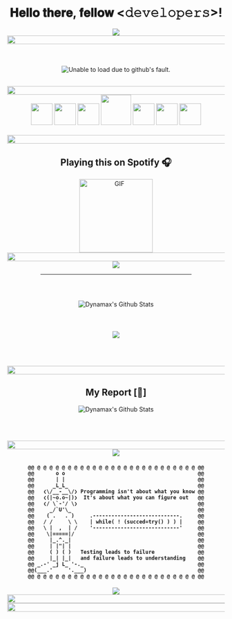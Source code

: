 <div align="center" style="margin-bottom: 50px;">
  <h1> 𝐇𝐞𝐥𝐥𝐨 𝐭𝐡𝐞𝐫𝐞, 𝐟𝐞𝐥𝐥𝐨𝐰 <𝚍𝚎𝚟𝚎𝚕𝚘𝚙𝚎𝚛𝚜>! </h1>
  <img src="https://readme-typing-svg.herokuapp.com?font=Orbitron&amp;size=40&amp;color=%2379A500&amp;height=67&amp;duration=5000&amp;center=true&amp;lines=%F0%9F%85%B6%F0%9F%86%81%F0%9F%85%B4%F0%9F%85%B4%F0%9F%86%83%F0%9F%85%B8%F0%9F%85%BD%F0%9F%85%B6%F0%9F%86%82"/>
  <!--📏LINE-->
  <img src="https://i.imgur.com/dBaSKWF.gif" height="20" width="1000" />
</div>

<div align="center" style="display: flex; flex-wrap: wrap; flex-direction: row; justify-content: space-evenly; gap: 50px 10px; align-items: center;">
  <!--<div align="left"> 
    <p> - 👋 Hi, I’m @SuperDynamax </p>
    <p> - 👀 I’m interested in your code. </p>
    <p> - 🌱 I’m currently learning in my school. </p>
    <p> - 💞️ I’m looking to collaborate on some programs </p>
    <p> - 📫 Reach me in discord:- @super.dynamax </p>
  </div>
  <div align="right">
    <img src="https://avatars.githubusercontent.com/u/106766934?" style="border-radius: 100px; height: 200px; display: block;" />
  </div>-->
  <img src="https://imgdb.net/storage/uploads/f1a113c6dc6ba3e78eb85d550a4b50e9bf0249bb4f6b111df6b68245650c3a6f.png" alt="Unable to load due to github's fault."/>
</div>

<div align="center">
<img src="https://i.imgur.com/dBaSKWF.gif" height="20" width="1000" style="margin-top:30px"/>
  <img src="https://raw.githubusercontent.com/seanprashad/slackmoji/master/emoji/parrots/parrot-trinidadandtobago.gif" height="50" width="50" />
  <img src="https://raw.githubusercontent.com/seanprashad/slackmoji/master/emoji/parrots/parrot-trinidadandtobago.gif" height="50" width="50" />
  <img src="https://raw.githubusercontent.com/seanprashad/slackmoji/master/emoji/parrots/parrot-trinidadandtobago.gif" height="50" width="50" />
  <img src="https://media.giphy.com/media/IP7sarl7C5lSFCw9rG/giphy.gif"  width="70px" height="70px" />
  <img src="https://raw.githubusercontent.com/seanprashad/slackmoji/master/emoji/parrots/parrot-trinidadandtobago.gif" height="50" width="50" />
  <img src="https://raw.githubusercontent.com/seanprashad/slackmoji/master/emoji/parrots/parrot-trinidadandtobago.gif" height="50" width="50" />
  <img src="https://raw.githubusercontent.com/seanprashad/slackmoji/master/emoji/parrots/parrot-trinidadandtobago.gif" height="50" width="50" />
  <p style="margin:20px"></p>
</div>

<!--📏LINE-->
<img src="https://i.imgur.com/dBaSKWF.gif" height="20" width="1000" />

<div align="center">
  <h2> Playing this on Spotify 🎧 </h2>
</div>

<div align="center"  style="display: flex; flex-wrap: wrap; flex-direction: row; justify-content: space-evenly; gap: 50px 10px; align-items: center;">

  <img align="center" alt="GIF" height="170px" src="https://novatorem.visualbean.vercel.app/api/spotify" />

  <!--<img align="right" alt="GIF" class="spotify_logo" height="170px" src="https://media.giphy.com/media/J5B1Y8QZnzXXbLQIBu/giphy.gif" />-->
</div>

  <!--📏LINE-->
  <img src="https://i.imgur.com/dBaSKWF.gif" height="20" width="1000" />

<div align="center">

  <img src="https://i.imgur.com/YCw47Dm.gif" />
  <hr width="350" style="margin-bottom:60px" />
  <!--<p style="font-size:30px; text-decoration: underline;"> <strong> My Stats [⭐]</strong> </p>-->

   <img align="center" style="margin-bottom: 40px" src="https://github-readme-stats.vercel.app/api?username=SuperDynamax&amp;show_icons=true&amp;theme=merko" alt="Dynamax's Github Stats" />
    <br />
    <p></p>
    <p></p>
   <!--<img align="center" style="margin-bottom: 40px" src="https://github-readme-streak-stats.herokuapp.com?user=SuperDynamax&amp;theme=merko" />
    <br />
    <p></p>
    <p></p>-->
   <img align="center" style="margin-bottom: 50px" src="https://github-readme-stats.vercel.app/api/top-langs/?username=SuperDynamax&amp;layout=compact&amp;theme=merko" />
       <p></p>
    <p></p>
        <p></p>
    <p></p>
</div>

  <!--📏LINE-->
  <img src="https://i.imgur.com/dBaSKWF.gif" height="20" width="1000" />
<div align="center">
  <h2> My Report [📝] </h2>

   <img align="center" style="margin-bottom: 50px" src="https://github-profile-trophy.vercel.app/?username=SuperDynamax&amp;column=4&amp;margin-w=10&amp;margin-h=15" alt="Dynamax's Github Stats" />
</div>
    <p></p>
    <p></p>
        <p></p>
    <p></p>
        <p></p>
    <p></p>

  <!--📏LINE-->
  <img src="https://i.imgur.com/dBaSKWF.gif" height="20" width="1000" />

<div align="center">
  <img src="https://capsule-render.vercel.app/api?type=shark&amp;height=30&amp;section=header&amp;reversal=false&amp;color=0:b579da,100:79da7f" />
  <h4 align="center">

    @@ @ @ @ @ @ @ @ @ @ @ @ @ @ @ @ @ @ @ @ @ @ @ @ @ @ @ @@
    @@       o o                                           @@
    @@       | |                                           @@
    @@      _L_L_                                          @@
    @@   ❮\/__-__\/❯ Programming isn't about what you know @@
    @@   ❮(|~o.o~|)❯  It's about what you can figure out   @@
    @@   ❮/ \`-'/ \❯                                       @@
    @@     _/`U'\_                                         @@
    @@    ( .   . )     .----------------------------.     @@
    @@   / /     \ \    | while( ! (succed=try() ) ) |     @@
    @@   \ |  ,  | /    '----------------------------'     @@
    @@    \|=====|/                                        @@
    @@     |_.^._|                                         @@
    @@     | |"| |                                         @@
    @@     ( ) ( )   Testing leads to failure              @@
    @@     |_| |_|   and failure leads to understanding    @@
    @@ _.-' _j L_ '-._                                     @@
    @@(___.'     '.___)                                    @@
    @@ @ @ @ @ @ @ @ @ @ @ @ @ @ @ @ @ @ @ @ @ @ @ @ @ @ @ @@

  </h4>

  <img src="https://capsule-render.vercel.app/api?type=shark&amp;height=30&amp;section=footer&amp;reversal=false&amp;color=0:b579da,100:79da7f" />
</div>

<!--📏LINE-->
<img src="https://i.imgur.com/dBaSKWF.gif" height="20" width="1000" />

<!--<img height="120" alt="Thanks for visiting my profile" width="100%" src="https://raw.githubusercontent.com/dibyendu415/dibyendu415/master/marquee.svg" />-->

<!--📏LINE-->
<img src="https://i.imgur.com/dBaSKWF.gif" height="20" width="1000" />
